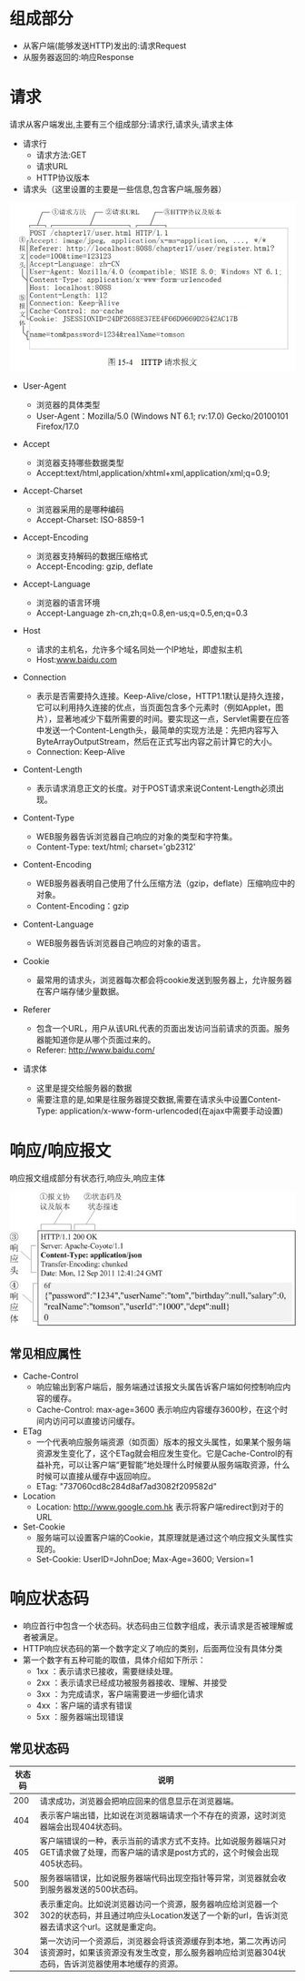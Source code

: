 # 组成部分

- 从客户端(能够发送HTTP)发出的:请求Request
- 从服务器返回的:响应Response

# 请求
请求从客户端发出,主要有三个组成部分:请求行,请求头,请求主体

- 请求行
    + 请求方法:GET
    + 请求URL
    + HTTP协议版本
- 请求头（这里设置的主要是一些信息,包含客户端,服务器）

![HTTP请求报文](HTTP协议附件/HTTP请求报文.jpg)

- User-Agent
    + 浏览器的具体类型
    + User-Agent：Mozilla/5.0 (Windows NT 6.1; rv:17.0) Gecko/20100101 Firefox/17.0
- Accept
    +  浏览器支持哪些数据类型
    +  Accept:text/html,application/xhtml+xml,application/xml;q=0.9;
- Accept-Charset
    + 浏览器采用的是哪种编码
    + Accept-Charset: ISO-8859-1
- Accept-Encoding
    + 浏览器支持解码的数据压缩格式
    + Accept-Encoding: gzip, deflate
- Accept-Language
    + 浏览器的语言环境
    + Accept-Language zh-cn,zh;q=0.8,en-us;q=0.5,en;q=0.3
- Host
    + 请求的主机名，允许多个域名同处一个IP地址，即虚拟主机
    + Host:www.baidu.com
- Connection
    + 表示是否需要持久连接。Keep-Alive/close，HTTP1.1默认是持久连接，它可以利用持久连接的优点，当页面包含多个元素时（例如Applet，图片），显著地减少下载所需要的时间。要实现这一点，Servlet需要在应答中发送一个Content-Length头，最简单的实现方法是：先把内容写入ByteArrayOutputStream，然后在正式写出内容之前计算它的大小。
    + Connection: Keep-Alive
- Content-Length
    + 表示请求消息正文的长度。对于POST请求来说Content-Length必须出现。
- Content-Type
    + WEB服务器告诉浏览器自己响应的对象的类型和字符集。
    + Content-Type: text/html; charset='gb2312'
- Content-Encoding
    + WEB服务器表明自己使用了什么压缩方法（gzip，deflate）压缩响应中的对象。
    + Content-Encoding：gzip
- Content-Language
    + WEB服务器告诉浏览器自己响应的对象的语言。
- Cookie
    + 最常用的请求头，浏览器每次都会将cookie发送到服务器上，允许服务器在客户端存储少量数据。
- Referer
    + 包含一个URL，用户从该URL代表的页面出发访问当前请求的页面。服务器能知道你是从哪个页面过来的。
    + Referer: http://www.baidu.com/

- 请求体
    + 这里是提交给服务器的数据
    + 需要注意的是,如果是往服务器提交数据,需要在请求头中设置Content-Type: application/x-www-form-urlencoded(在ajax中需要手动设置)

# 响应/响应报文

响应报文组成部分有状态行,响应头,响应主体

![HTTP响应报文](HTTP协议附件/响应.jpg)

## 常见相应属性

- Cache-Control
    + 响应输出到客户端后，服务端通过该报文头属告诉客户端如何控制响应内容的缓存。
    + Cache-Control: max-age=3600 表示响应内容缓存3600秒，在这个时间内访问可以直接访问缓存。
- ETag
    + 一个代表响应服务端资源（如页面）版本的报文头属性，如果某个服务端资源发生变化了，这个ETag就会相应发生变化。它是Cache-Control的有益补充，可以让客户端“更智能”地处理什么时候要从服务端取资源，什么时候可以直接从缓存中返回响应。
    + ETag: "737060cd8c284d8af7ad3082f209582d"
- Location
    + Location: http://www.google.com.hk 表示将客户端redirect到对于的URL
- Set-Cookie
    + 服务端可以设置客户端的Cookie，其原理就是通过这个响应报文头属性实现的。
    + Set-Cookie: UserID=JohnDoe; Max-Age=3600; Version=1

# 响应状态码

- 响应首行中包含一个状态码。状态码由三位数字组成，表示请求是否被理解或者被满足。
- HTTP响应状态码的第一个数字定义了响应的类别，后面两位没有具体分类
- 第一个数字有五种可能的取值，具体介绍如下所示：
    + 1xx ：表示请求已接收，需要继续处理。
    + 2xx ：表示请求已经成功被服务器接收、理解、并接受
    + 3xx ：为完成请求，客户端需要进一步细化请求
    + 4xx ：客户端的请求有错误
    + 5xx ：服务器端出现错误

## 常见状态码

状态码	| 说明
---|---
200 | 请求成功，浏览器会把响应回来的信息显示在浏览器端。
404 | 表示客户端出错，比如说在浏览器端请求一个不存在的资源，这时浏览器端会出现404状态码。
405 | 客户端错误的一种，表示当前的请求方式不支持。比如说服务器端只对GET请求做了处理，而客户端的请求是post方式的，这个时候会出现405状态码。
500 | 服务器端错误，比如说服务器端代码出现空指针等异常，浏览器就会收到服务器发送的500状态码。
302 | 表示重定向。比如说浏览器访问一个资源，服务器响应给浏览器一个302的状态码，并且通过响应头Location发送了一个新的url，告诉浏览器去请求这个url。这就是重定向。
304 | 第一次访问一个资源后，浏览器会将该资源缓存到本地，第二次再访问该资源时，如果该资源没有发生改变，那么服务器响应给浏览器304状态码，告诉浏览器使用本地缓存的资源。
